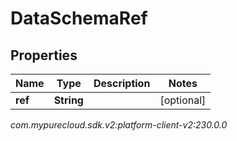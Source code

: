 # DataSchemaRef


## Properties

| Name | Type | Description | Notes |
| ------------ | ------------- | ------------- | ------------- |
| **ref** | **String** |  |  [optional] |




_com.mypurecloud.sdk.v2:platform-client-v2:230.0.0_
